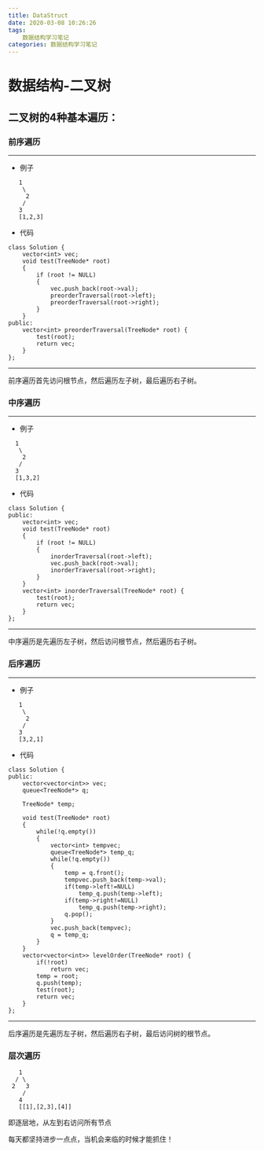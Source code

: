 ```yaml
---
title: DataStruct
date: 2020-03-08 10:26:26
tags: 
    数据结构学习笔记
categories: 数据结构学习笔记
---
```

# 数据结构-二叉树
## 二叉树的4种基本遍历：
### 前序遍历
---
* 例子
```mermaid  
   1
    \
     2
    /
   3 
   [1,2,3]
```
* 代码
```
class Solution {
    vector<int> vec;
    void test(TreeNode* root)
    {
        if (root != NULL)
        { 
            vec.push_back(root->val);
            preorderTraversal(root->left);
            preorderTraversal(root->right);
        }
    }
public:
    vector<int> preorderTraversal(TreeNode* root) {
        test(root);
        return vec;       
    }
};
```
---
前序遍历首先访问根节点，然后遍历左子树，最后遍历右子树。
### 中序遍历
---
* 例子
 ```mermaid  
   1
    \
     2
    /
   3 
   [1,3,2]
```
* 代码

```
class Solution {
public:
    vector<int> vec;
    void test(TreeNode* root)
    {
        if (root != NULL)
        { 
            inorderTraversal(root->left);
            vec.push_back(root->val);
            inorderTraversal(root->right);
        }
    }
    vector<int> inorderTraversal(TreeNode* root) {
        test(root);
        return vec;
    }
};
```
---
中序遍历是先遍历左子树，然后访问根节点，然后遍历右子树。
### 后序遍历
---
* 例子
```mermaid  
   1
    \
     2
    /
   3 
   [3,2,1]
```
* 代码
```
class Solution {
public:
    vector<vector<int>> vec;
    queue<TreeNode*> q;
    
    TreeNode* temp;

    void test(TreeNode* root)
    {
        while(!q.empty())   
        {
            vector<int> tempvec;
            queue<TreeNode*> temp_q;
            while(!q.empty())
            {
                temp = q.front();
                tempvec.push_back(temp->val);
                if(temp->left!=NULL)
                    temp_q.push(temp->left);
                if(temp->right!=NULL)
                    temp_q.push(temp->right);
                q.pop();
            }
            vec.push_back(tempvec);
            q = temp_q; 
        }
    }
    vector<vector<int>> levelOrder(TreeNode* root) {
        if(!root)
            return vec;
        temp = root;
        q.push(temp);
        test(root);
        return vec;
    }
};
```
---
后序遍历是先遍历左子树，然后遍历右子树，最后访问树的根节点。
### 层次遍历
```mermaid  
   1
  / \
 2   3
    /
   4 
   [[1],[2,3],[4]]
```
即逐层地，从左到右访问所有节点

每天都坚持进步一点点，当机会来临的时候才能抓住！